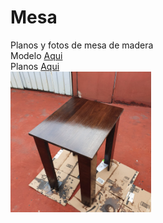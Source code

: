 # Mesa
Planos y fotos de mesa de madera <br />
Modelo [Aqui](https://hotmail51114.autodesk360.com/g/shares/SH35dfcQT936092f0e43384e20a9d1b09371) <br />
Planos [Aqui](https://autode.sk/3c6GiOs) <br />
<img src="./Mesa.jpeg" alt="Mesa" width="225"/>
